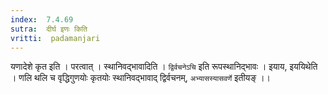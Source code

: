 ```yaml
---
index:  7.4.69
sutra:  दीर्घ इणः किति
vritti:  padamanjari
---
```


यणादेशे कृत इति । परत्वात् । स्थानिवद्भावादिति । `द्विर्वचनेऽचि` इति रूपस्थानिद्भावः । इयाय, इययिथेति । णलि थलि च वृद्धिगुणयोः कृतयोः स्थानिवद्भावाद् द्विर्वचनम्, `अभ्यासस्यासवर्णे` इतीयङ् ।।

